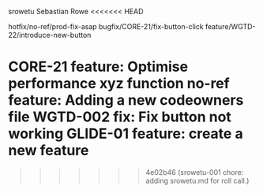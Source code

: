 srowetu Sebastian Rowe
<<<<<<< HEAD

hotfix/no-ref/prod-fix-asap
bugfix/CORE-21/fix-button-click
feature/WGTD-22/introduce-new-button

CORE-21 feature: Optimise performance xyz function
no-ref feature: Adding a new codeowners file
WGTD-002 fix: Fix button not working
GLIDE-01 feature: create a new feature
=======
>>>>>>> 4e02b46 (srowetu-001 chore: adding srowetu.md for roll call.)
